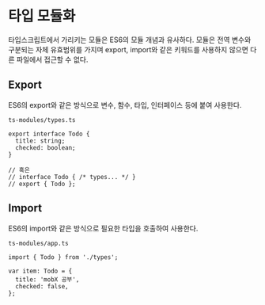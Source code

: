 ﻿# 타입 모듈화

타입스크립트에서 가리키는 모듈은 ES6의 모듈 개념과 유사하다. 모듈은 전역 변수와 구분되는 자체 유효범위를 가지며 export, import와 같은 키워드를 사용하지 않으면 다른 파일에서 접근할 수 없다.

## Export

ES6의 export와 같은 방식으로 변수, 함수, 타입, 인터페이스 등에 붙여 사용한다.

`ts-modules/types.ts`

```tsx
export interface Todo {
  title: string;
  checked: boolean;
}

// 혹은
// interface Todo { /* types... */ }
// export { Todo };
```

## Import

ES6의 import와 같은 방식으로 필요한 타입을 호출하여 사용한다.

`ts-modules/app.ts`

```tsx
import { Todo } from './types';

var item: Todo = {
  title: 'mobX 공부',
  checked: false,
};
```
